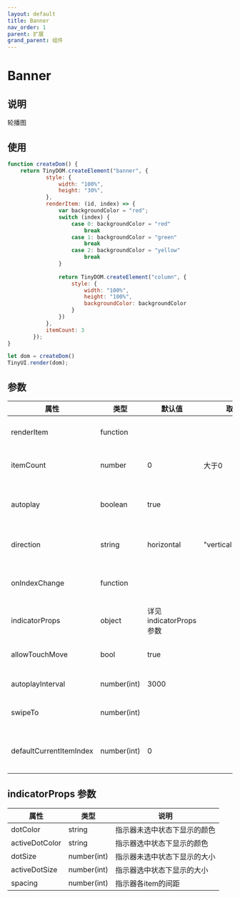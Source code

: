 ```yaml
---
layout: default
title: Banner
nav_order: 1
parent: 扩展
grand_parent: 组件
---
```


# Banner

## 说明
轮播图

## 使用
```javascript
function createDom() {
    return TinyDOM.createElement("banner", {
            style: {
                width: "100%",
                height: "30%",
            },
            renderItem: (id, index) => {
                var backgroundColor = "red";
                switch (index) {
                    case 0: backgroundColor = "red" 
                        break
                    case 1: backgroundColor = "green"
                        break
                    case 2: backgroundColor = "yellow"
                        break
                }
                
                return TinyDOM.createElement("column", {
                    style: {
                        width: "100%",
                        height: "100%",
                        backgroundColor: backgroundColor
                    }   
                })
            },
            itemCount: 3
        });
}

let dom = createDom()
TinyUI.render(dom);
```

## 参数

| 属性                      | 类型          | 默认值                  | 取值范围                    | 说明               |
|-------------------------|-------------|----------------------|-------------------------|------------------|
| renderItem              | function    |                      |                         | banner item渲染方法  |
| itemCount               | number      | 0                    | 大于0                     | banner 展示数量      |
| autoplay                | boolean     | true                 |                         | 设置是否自动滑动轮播图      | 
| direction               | string      | horizontal           | "vertical","horizontal" | 轮播图滑动方向          |
| onIndexChange           | function    |                      |                         | banner page 改变监听 |
| indicatorProps          | object      | 详见 indicatorProps 参数 |                         |                  |
| allowTouchMove          | bool        | true                 |                         | 是否允许手动滑动         |
| autoplayInterval        | number(int) | 3000                 |                         | 自动轮播间隔           |
| swipeTo                 | number(int) |                      |                         | 滑动到指定item        |
| defaultCurrentItemIndex | number(int) | 0                    |                         | 默认展示的第一个item     |

## indicatorProps 参数

| 属性 | 类型  | 说明  |
| ---- | -------- | ------ |
| dotColor | string | 指示器未选中状态下显示的颜色 |
| activeDotColor | string | 指示器选中状态下显示的颜色 |
| dotSize | number(int) | 指示器未选中状态下显示的大小 |
| activeDotSize | number(int) | 指示器选中状态下显示的大小 |
| spacing | number(int) | 指示器各item的间距 |

